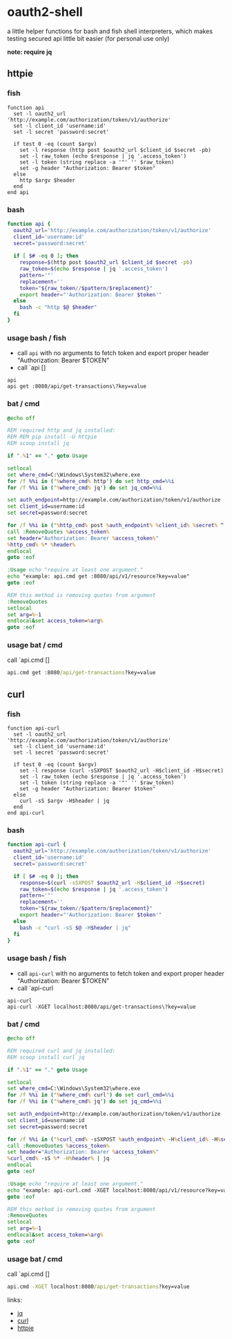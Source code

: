 # oauth2-shell

a little helper functions for bash and fish shell interpreters, which makes testing secured api little bit easier (for personal use only)

**note: require jq**

## httpie

### fish

```fish
function api
  set -l oauth2_url 'http://example.com/authorization/token/v1/authorize'
  set -l client_id 'username:id'
  set -l secret 'password:secret'

  if test 0 -eq (count $argv)
    set -l response (http post $oauth2_url $client_id $secret -pb)
    set -l raw_token (echo $response | jq '.access_token')
    set -l token (string replace -a '"' '' $raw_token)
    set -g header "Authorization: Bearer $token"
  else
    http $argv $header
  end
end api
```

### bash

```bash
function api {
  oauth2_url='http://example.com/authorization/token/v1/authorize'
  client_id='username:id'
  secret='password:secret'
  
  if [ $# -eq 0 ]; then
    response=$(http post $oauth2_url $client_id $secret -pb)
    raw_token=$(echo $response | jq '.access_token')
    pattern='"'
    replacement=''
    token="${raw_token//$pattern/$replacement}"
    export header="'Authorization: Bearer $token'"
  else
    bash -c "http $@ $header"
  fi
}
```

### usage bash / fish

- call `api` with no arguments to fetch token and export proper header "Authorization: Bearer $TOKEN"
- call `api <method> <url> [<params and other httpie options>]

```fish
api
api get :8080/api/get-transactions\?key=value
```

### bat / cmd

```bat
@echo off

REM required http and jq installed:
REM REM pip install -U httpie
REM scoop install jq

if ".%1" == "." goto Usage

setlocal
set where_cmd=C:\Windows\System32\where.exe
for /f %%i in ('%where_cmd% http') do set http_cmd=%%i
for /f %%i in ('%where_cmd% jq') do set jq_cmd=%%i

set auth_endpoint=http://example.com/authorization/token/v1/authorize
set client_id=username:id
set secret=password:secret

for /f %%i in ('%http_cmd% post %auth_endpoint% %client_id% %secret% ^| jq .access_token') do set access_token=%%i
call :RemoveQuotes %access_token%
set header="Authorization: Bearer %access_token%"
%http_cmd% %* %header%
endlocal
goto :eof

:Usage echo "require at least one argument."
echo "example: api.cmd get :8080/api/v1/resource?key=value"
goto :eof

REM this method is removing quotes from argument
:RemoveQuotes
setlocal
set arg=%~1
endlocal&set access_token=%arg%
goto :eof
```

### usage bat / cmd

call `api.cmd <method> <url> [<params and other httpie options>]

```bat
api.cmd get :8080/api/get-transactions?key=value
```

## curl

### fish

```fish
function api-curl
  set -l oauth2_url 'http://example.com/authorization/token/v1/authorize'
  set -l client_id 'username:id'
  set -l secret 'password:secret'

  if test 0 -eq (count $argv)
    set -l response (curl -sSXPOST $oauth2_url -H$client_id -H$secret)
    set -l raw_token (echo $response | jq '.access_token')
    set -l token (string replace -a '"' '' $raw_token)
    set -g header "Authorization: Bearer $token"
  else
    curl -sS $argv -H$header | jq
  end
end api-curl
```

### bash

```bash
function api-curl {
  oauth2_url='http://example.com/authorization/token/v1/authorize'
  client_id='username:id'
  secret='password:secret'

  if [ $# -eq 0 ]; then
    response=$(curl -sSXPOST $oauth2_url -H$client_id -H$secret)
    raw_token=$(echo $response | jq '.access_token')
    pattern='"'
    replacement=''
    token="${raw_token//$pattern/$replacement}"
    export header="'Authorization: Bearer $token'"
  else
    bash -c "curl -sS $@ -H$header | jq"
  fi
}
```

### usage bash / fish

- call `api-curl` with no arguments to fetch token and export proper header "Authorization: Bearer $TOKEN"
- call `api-curl <curl params and options>

```fish
api-curl
api-curl -XGET localhost:8080/api/get-transactions\?key=value
```

### bat / cmd

```bat
@echo off

REM required curl and jq installed:
REM scoop install curl jq

if ".%1" == "." goto Usage

setlocal
set where_cmd=C:\Windows\System32\where.exe
for /f %%i in ('%where_cmd% curl') do set curl_cmd=%%i
for /f %%i in ('%where_cmd% jq') do set jq_cmd=%%i

set auth_endpoint=http://example.com/authorization/token/v1/authorize
set client_id=username:id
set secret=password:secret

for /f %%i in ('%curl_cmd% -sSXPOST %auth_endpoint% -H%client_id% -H%secret% ^| jq .access_token') do set access_token=%%i
call :RemoveQuotes %access_token%
set header="Authorization: Bearer %access_token%"
%curl_cmd% -sS %* -H%header% | jq
endlocal
goto :eof

:Usage echo "require at least one argument."
echo "example: api-curl.cmd -XGET localhost:8080/api/v1/resource?key=value"
goto :eof

REM this method is removing quotes from argument
:RemoveQuotes
setlocal
set arg=%~1
endlocal&set access_token=%arg%
goto :eof
```

### usage bat / cmd

call `api.cmd <method> <url> [<params and other httpie options>]

```bat
api.cmd -XGET localhost:8080/api/get-transactions?key=value
```

links:

- [jq](https://stedolan.github.io/jq/)
- [curl](https://curl.haxx.se/)
- [httpie](https://httpie.org/)
